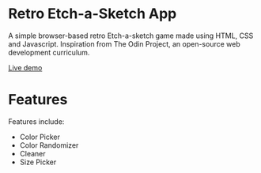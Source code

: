 # Retro Etch-a-Sketch App

A simple browser-based retro Etch-a-sketch game made using HTML, CSS and Javascript. Inspiration from The Odin Project, an open-source web development curriculum.

[Live demo](https://balintsipos.github.io/etch-a-sketch/)

# Features

Features include:
- Color Picker
- Color Randomizer
- Cleaner
- Size Picker
